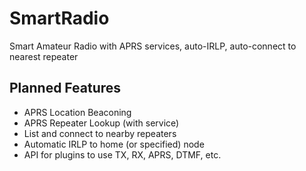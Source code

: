 # SmartRadio
Smart Amateur Radio with APRS services, auto-IRLP, auto-connect to nearest repeater

## Planned Features
* APRS Location Beaconing
* APRS Repeater Lookup (with service)
* List and connect to nearby repeaters
* Automatic IRLP to home (or specified) node
* API for plugins to use TX, RX, APRS, DTMF, etc.
